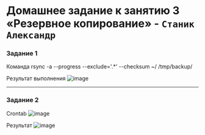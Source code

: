 # Домашнее задание к занятию 3 «Резервное копирование» - `Станик Александр`


### Задание 1
Команда
rsync -a --progress --exclude='.*' --checksum ~/ /tmp/backup/


Результат выполнения 
![image](https://github.com/user-attachments/assets/f5f43169-b354-4b0f-83e1-481be8ec2403)




---

### Задание 2 
Crontab
![image](https://github.com/user-attachments/assets/c4524d34-1c3c-440b-80b8-c57c4ad6517c)



Результат
![image](https://github.com/user-attachments/assets/a40eba73-03f0-4d25-8f14-b13942e57980)




